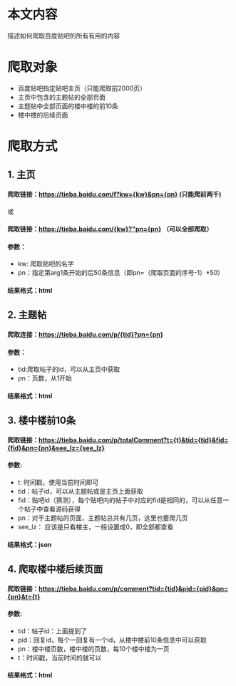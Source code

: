 # 本文内容
描述如何爬取百度贴吧的所有有用的内容

# 爬取对象
+ 百度贴吧指定贴吧主页（只能爬取前2000页）
+ 主页中包含的主题帖的全部页面
+ 主题帖中全部页面的楼中楼的前10条
+ 楼中楼的后续页面

# 爬取方式
## 1. 主页
#### 爬取链接：https://tieba.baidu.com/f?kw={kw}&pn={pn} (只能爬前两千)

或

#### 爬取链接：https://tieba.baidu.com/{kw}?"pn={pn} （可以全部爬取）

#### 参数：
+ kw: 爬取贴吧的名字
+ pn：指定第arg1条开始的后50条信息（即pn=（爬取页面的序号-1）*50）

#### 结果格式：html

## 2. 主题帖
#### 爬取连接：https://tieba.baidu.com/p/{tid}?pn={pn}

#### 参数：
+ tid:爬取帖子的id，可以从主页中获取
+ pn：页数，从1开始

#### 结果格式：html

## 3. 楼中楼前10条
#### 爬取链接：https://tieba.baidu.com/p/totalComment?t={t}&tid={tid}&fid={fid}&pn={pn}&see_lz={see_lz}

#### 参数:
+ t: 时间戳，使用当前时间即可
+ tid：帖子id，可以从主题帖或是主页上面获取
+ fid：贴吧id（猜测），每个贴吧内的帖子中对应的fid是相同的，可以从任意一个帖子中查看源码获得
+ pn：对于主题帖的页面，主题帖总共有几页，这里也要爬几页
+ see_lz： 应该是只看楼主，一般设置成0，即全部都查看

#### 结果格式：json

## 4. 爬取楼中楼后续页面
#### 爬取链接：https://tieba.baidu.com/p/comment?tid={tid}&pid={pid}&pn={pn}&t={t}

#### 参数:
+ tid：帖子id：上面提到了
+ pid：回复id，每个一回复有一个id，从楼中楼前10条信息中可以获取
+ pn：楼中楼页数，楼中楼的页数，每10个楼中楼为一页
+ t：时间戳，当前时间的就可以

#### 结果格式：html




